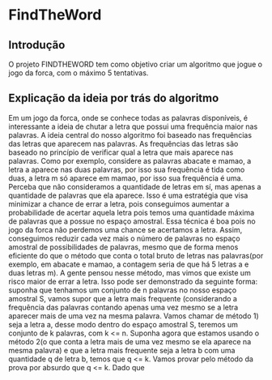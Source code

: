 # FindTheWord

## Introdução 
O projeto FINDTHEWORD tem como objetivo criar um algoritmo que jogue o jogo da forca, com o máximo 5 tentativas. 

## Explicação da ideia por trás do algoritmo
Em um jogo da forca, onde se conhece todas as palavras disponíveis, é interessante a ideia de chutar a letra que possui uma frequência maior nas 
palavras. A ideia central do nosso algoritmo foi baseado nas frequências das letras que aparecem nas palavras. As frequências das letras são 
baseado no princípio de verificar qual a letra que mais aparece nas palavras. Como por exemplo, considere as palavras abacate e mamao, a letra a aparece nas duas palavras, por isso sua frequência é tida como duas, a letra m só aparece em mamao, por isso sua frequência é uma. Perceba que não consideramos a quantidade de letras em sí, mas apenas a quantidade de palavras que ela aparece. Isso é uma estratégia que visa minimizar a chance de errar a letra, pois conseguimos aumentar a probabilidade de acertar aquela letra pois temos uma quantidade máxima de palavras que a possue no espaço amostral. Essa técnica é 
boa pois no jogo da forca não perdemos uma chance se acertamos a letra. Assim, conseguimos reduzir cada vez mais o número de palavras no espaço  amostral de possibilidades de palavras, mesmo que de forma menos eficiente do que o método que conta o total bruto de letras nas palavras(por exemplo, em abacate e mamao, a contagem seria de que há 5 letras a e duas letras m). A gente pensou nesse método, mas vimos que existe um risco maior de errar a letra. Isso pode ser demonstrado da seguinte forma: suponha que tenhamos um conjunto de n palavras no nosso espaço amostral S, vamos supor que a letra mais frequente (considerando a frequência das palavras contando apenas uma vez mesmo se a letra aparecer mais de uma vez na mesma palavra. Vamos chamar de método 1) seja a letra a, desse modo dentro do espaço amostral S, teremos um conjunto de k palavras, com k <= n. Suponha agora que estamos usando o método 2(o que conta a letra mais de uma vez mesmo se ela aparece na mesma palavra) e que a letra mais frequente seja a letra b com uma quantidade q de letra b, temos que q <= k. Vamos provar pelo método da prova por absurdo que q <= k. Dado que 